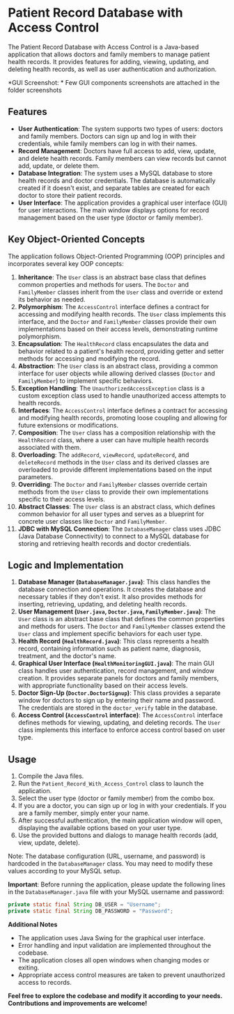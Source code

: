 # Patient Record Database with Access Control

The Patient Record Database with Access Control is a Java-based application that allows doctors and family members to manage patient health records. It provides features for adding, viewing, updating, and deleting health records, as well as user authentication and authorization.


*GUI Screenshot: *
Few GUI components screenshots are attached in the folder screenshots

## Features

- **User Authentication**: The system supports two types of users: doctors and family members. Doctors can sign up and log in with their credentials, while family members can log in with their names.
- **Record Management**: Doctors have full access to add, view, update, and delete health records. Family members can view records but cannot add, update, or delete them.
- **Database Integration**: The system uses a MySQL database to store health records and doctor credentials. The database is automatically created if it doesn't exist, and separate tables are created for each doctor to store their patient records.
- **User Interface**: The application provides a graphical user interface (GUI) for user interactions. The main window displays options for record management based on the user type (doctor or family member).

## Key Object-Oriented Concepts

The application follows Object-Oriented Programming (OOP) principles and incorporates several key OOP concepts:

1. **Inheritance**: The `User` class is an abstract base class that defines common properties and methods for users. The `Doctor` and `FamilyMember` classes inherit from the `User` class and override or extend its behavior as needed.
2. **Polymorphism**: The `AccessControl` interface defines a contract for accessing and modifying health records. The `User` class implements this interface, and the `Doctor` and `FamilyMember` classes provide their own implementations based on their access levels, demonstrating runtime polymorphism.
3. **Encapsulation**: The `HealthRecord` class encapsulates the data and behavior related to a patient's health record, providing getter and setter methods for accessing and modifying the record.
4. **Abstraction**: The `User` class is an abstract class, providing a common interface for user objects while allowing derived classes (`Doctor` and `FamilyMember`) to implement specific behaviors.
5. **Exception Handling**: The `UnauthorizedAccessException` class is a custom exception class used to handle unauthorized access attempts to health records.
6. **Interfaces**: The `AccessControl` interface defines a contract for accessing and modifying health records, promoting loose coupling and allowing for future extensions or modifications.
7. **Composition**: The `User` class has a composition relationship with the `HealthRecord` class, where a user can have multiple health records associated with them.
8. **Overloading**: The `addRecord`, `viewRecord`, `updateRecord`, and `deleteRecord` methods in the `User` class and its derived classes are overloaded to provide different implementations based on the input parameters.
9. **Overriding**: The `Doctor` and `FamilyMember` classes override certain methods from the `User` class to provide their own implementations specific to their access levels.
10. **Abstract Classes**: The `User` class is an abstract class, which defines common behavior for all user types and serves as a blueprint for concrete user classes like `Doctor` and `FamilyMember`.
11. **JDBC with MySQL Connection**: The `DatabaseManager` class uses JDBC (Java Database Connectivity) to connect to a MySQL database for storing and retrieving health records and doctor credentials.

## Logic and Implementation

1. **Database Manager (`DatabaseManager.java`)**: This class handles the database connection and operations. It creates the database and necessary tables if they don't exist. It also provides methods for inserting, retrieving, updating, and deleting health records.
2. **User Management (`User.java`, `Doctor.java`, `FamilyMember.java`)**: The `User` class is an abstract base class that defines the common properties and methods for users. The `Doctor` and `FamilyMember` classes extend the `User` class and implement specific behaviors for each user type.
3. **Health Record (`HealthRecord.java`)**: This class represents a health record, containing information such as patient name, diagnosis, treatment, and the doctor's name.
4. **Graphical User Interface (`HealthMonitoringGUI.java`)**: The main GUI class handles user authentication, record management, and window creation. It provides separate panels for doctors and family members, with appropriate functionality based on their access levels.
5. **Doctor Sign-Up (`Doctor.DoctorSignup`)**: This class provides a separate window for doctors to sign up by entering their name and password. The credentials are stored in the `doctor_verify` table in the database.
6. **Access Control (`AccessControl` interface)**: The `AccessControl` interface defines methods for viewing, updating, and deleting records. The `User` class implements this interface to enforce access control based on user type.

## Usage

1. Compile the Java files.
2. Run the `Patient_Record_With_Access_Control` class to launch the application.
3. Select the user type (doctor or family member) from the combo box.
4. If you are a doctor, you can sign up or log in with your credentials. If you are a family member, simply enter your name.
5. After successful authentication, the main application window will open, displaying the available options based on your user type.
6. Use the provided buttons and dialogs to manage health records (add, view, update, delete).

Note: The database configuration (URL, username, and password) is hardcoded in the `DatabaseManager` class. You may need to modify these values according to your MySQL setup.

**Important**: Before running the application, please update the following lines in the `DatabaseManager.java` file with your MySQL username and password:

```java
private static final String DB_USER = "Username";
private static final String DB_PASSWORD = "Password";
```
**Additional Notes**
- The application uses Java Swing for the graphical user interface.
- Error handling and input validation are implemented throughout the codebase.
- The application closes all open windows when changing modes or exiting.
- Appropriate access control measures are taken to prevent unauthorized access to records.

**Feel free to explore the codebase and modify it according to your needs. Contributions and improvements are welcome!**
